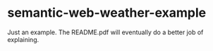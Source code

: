 semantic-web-weather-example
============================
Just an example. The README.pdf will eventually do a better job of explaining.
